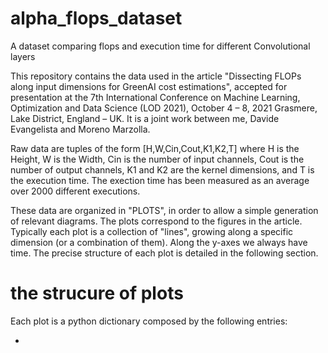 # alpha_flops_dataset
A dataset comparing flops and execution time for different Convolutional layers

This repository contains the data used in the article "Dissecting FLOPs along input dimensions for GreenAI cost estimations", accepted for presentation at the 7th International Conference on Machine Learning, Optimization and Data Science (LOD 2021), October 4 – 8, 2021 Grasmere, Lake District, England – UK. It is a joint work between me, Davide Evangelista and Moreno Marzolla.

Raw data are tuples of the form [H,W,Cin,Cout,K1,K2,T] where H is the Height, W is the Width, Cin is the number of input channels, Cout is the number of output channels, K1 and K2 are the kernel dimensions, and T is the execution time. The exection time has been measured as an average over 2000 different executions.

These data are organized in "PLOTS", in order to allow a simple generation of relevant diagrams. The plots correspond to the figures in the article.
Typically each plot is a collection of "lines", growing along a specific dimension (or a combination of them). Along the y-axes we always have time.
The precise structure of each plot is detailed in the following section.


# the strucure of plots
Each plot is a python dictionary composed by the following entries:

- 
